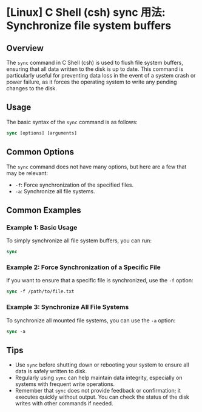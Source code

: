 # [Linux] C Shell (csh) sync 用法: Synchronize file system buffers

## Overview
The `sync` command in C Shell (csh) is used to flush file system buffers, ensuring that all data written to the disk is up to date. This command is particularly useful for preventing data loss in the event of a system crash or power failure, as it forces the operating system to write any pending changes to the disk.

## Usage
The basic syntax of the `sync` command is as follows:

```csh
sync [options] [arguments]
```

## Common Options
The `sync` command does not have many options, but here are a few that may be relevant:

- `-f`: Force synchronization of the specified files.
- `-a`: Synchronize all file systems.

## Common Examples

### Example 1: Basic Usage
To simply synchronize all file system buffers, you can run:

```csh
sync
```

### Example 2: Force Synchronization of a Specific File
If you want to ensure that a specific file is synchronized, use the `-f` option:

```csh
sync -f /path/to/file.txt
```

### Example 3: Synchronize All File Systems
To synchronize all mounted file systems, you can use the `-a` option:

```csh
sync -a
```

## Tips
- Use `sync` before shutting down or rebooting your system to ensure all data is safely written to disk.
- Regularly using `sync` can help maintain data integrity, especially on systems with frequent write operations.
- Remember that `sync` does not provide feedback or confirmation; it executes quickly without output. You can check the status of the disk writes with other commands if needed.